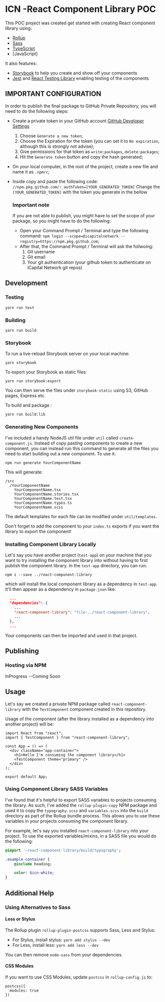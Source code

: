 # ICN -React Component Library POC



This POC project was created  get started with creating React component library using:

- [Rollup](https://github.com/rollup/rollup)
- [Sass](https://sass-lang.com/)
- [TypeScript](https://www.typescriptlang.org/)
- [JavaScript]

It also features:

- [Storybook](https://storybook.js.org/) to help you create and show off your components
- [Jest](https://jestjs.io/) and [React Testing Library](https://github.com/testing-library/react-testing-library) enabling testing of the components


## IMPORTANT  CONFIGURATION

In order to publish the final package to GitHub Private Repository, you will need to do the following steps:

- Create a private token in your GitHub account [GitHub Developer Settings](https://github.com/settings/tokens)
  1. Choose `Generate a new token`;
  2. Choose the Expiration for the token (you can set it to `No expiration`, although this is strongly not advise);
  3. Give permissions for that token as `write:packages`, `delete:packages`;
  4. Hit the `Generate token` button and copy the hash generated;

- On your local computer, in the root of the project, create a new file and name it as `.npmrc`;
- Inside copy and paste the following code:
  `//npm.pkg.github.com/:_authToken=[YOUR_GENERATED_TOKEN]`
  Change the `[YOUR_GENERATED_TOKEN]` with the token you generate in the bellow

  ### Important note
  If you are not able to publish, you might have to set the scope of your package, so you might have to do the following:
    - Open your Command Prompt / Terminal and type the following command:
      `npm login --scope=@icapitalnetwork --registry=https://npm.pkg.github.com`;
    - After that, the Command Prompt / Terminal will ask the follwoing:
      1. Git username
      2. Git email
      3. Your git authentication (your github token to authenticate on iCapital Network git repos)

## Development


### Testing

```
yarn run test
```

### Building

```
yarn run build
```

### Storybook

To run a live-reload Storybook server on your local machine:

```
yarn storybook
```

To export your Storybook as static files:

```
yarn run storybook:export
```
You can then serve the files under `storybook-static` using S3, GitHub pages, Express etc.

To build and package :

```
yarn run build:lib
```

### Generating New Components

I've included a handy NodeJS util file under `util` called `create-component.js`. Instead of copy pasting components to create a new component, you can instead run this command to generate all the files you need to start building out a new component. To use it:

```
npm run generate YourComponentName
```

This will generate:

```
/src
  /YourComponentName
    YourComponentName.tsx
    YourComponentName.stories.tsx
    YourComponentName.test.tsx
    YourComponentName.types.ts
    YourComponentName.scss
```

The default templates for each file can be modified under `util/templates`.

Don't forget to add the component to your `index.ts` exports if you want the library to export the component!

### Installing Component Library Locally

Let's say you have another project (`test-app`) on your machine that you want to try installing the component library into without having to first publish the component library. In the `test-app` directory, you can run:

```
npm i --save ../react-component-library
```

which will install the local component library as a dependency in `test-app`. It'll then appear as a dependency in `package.json` like:

```JSON
  ...
  "dependencies": {
    ...
    "react-component-library": "file:../react-component-library",
    ...
  },
  ...
```

Your components can then be imported and used in that project.

## Publishing

### Hosting via NPM

InProgress --Coming Soon

## Usage

Let's say we created a private NPM package called `react-component-library` with the `TestComponent` component created in this repository.

Usage of the component (after the library installed as a dependency into another project) will be:

```TSX
import React from "react";
import { TestComponent } from "react-component-library";

const App = () => (
  <div className="app-container">
    <h1>Hello I'm consuming the component library</h1>
    <TestComponent theme="primary" />
  </div>
);

export default App;
```



### Using Component Library SASS Variables

I've found that it's helpful to export SASS variables to projects consuming the library. As such, I've added the `rollup-plugin-copy` NPM package and used it to copy the `typography.scss` and `variables.scss` into the `build` directory as part of the Rollup bundle process. This allows you to use these variables in your projects consuming the component library.

For example, let's say you installed `react-component-library` into your project. To use the exported variables/mixins, in a SASS file you would do the following:

```Sass
@import '~react-component-library/build/typography';

.example-container {
    @include heading;

    color: $icn-white;
}
```

## Additional Help

### Using Alternatives to Sass

#### Less or Stylus

The Rollup plugin `rollup-plugin-postcss` supports Sass, Less and Stylus:

- For Stylus, install stylus: `yarn add stylus --dev`
- For Less, install less: `yarn add less --dev`

You can then remove `node-sass` from your dependencies.

#### CSS Modules

If you want to use CSS Modules, update `postcss` in `rollup-config.js` to:

```
postcss({
  modules: true
})
```
